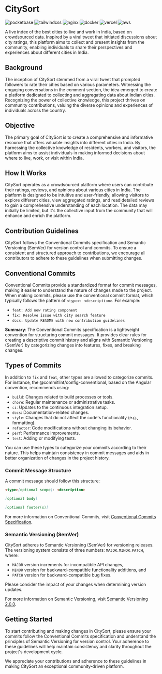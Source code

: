# CitySort

![pocketbase](https://img.shields.io/badge/PocketBase-B8DBE4?style=for-the-badge&logo=PocketBase&logoColor=white)
![tailwindcss](https://img.shields.io/badge/Tailwind_CSS-38B2AC?style=for-the-badge&logo=tailwind-css&logoColor=white)
![nginx](https://img.shields.io/badge/Nginx-009639?style=for-the-badge&logo=nginx&logoColor=white)
![docker](https://img.shields.io/badge/Docker-2CA5E0?style=for-the-badge&logo=docker&logoColor=white)
![vercel](https://img.shields.io/badge/Vercel-000000?style=for-the-badge&logo=vercel&logoColor=white)
![aws](https://img.shields.io/badge/Amazon_AWS-FF9900?style=for-the-badge&logo=amazonaws&logoColor=white)

A live index of the best cities to live and work in India, based on crowdsourced data. Inspired by a viral tweet that initiated discussions about city ratings, this platform aims to collect and present insights from the community, enabling individuals to share their perspectives and experiences about different cities in India.

## Background

The inception of CitySort stemmed from a viral tweet that prompted followers to rate their cities based on various parameters. Witnessing the engaging conversations in the comment section, the idea emerged to create a platform dedicated to collecting and aggregating data about Indian cities. Recognizing the power of collective knowledge, this project thrives on community contributions, valuing the diverse opinions and experiences of individuals across the country.

## Objective

The primary goal of CitySort is to create a comprehensive and informative resource that offers valuable insights into different cities in India. By harnessing the collective knowledge of residents, workers, and visitors, the platform aims to assist individuals in making informed decisions about where to live, work, or visit within India.

## How It Works

CitySort operates as a crowdsourced platform where users can contribute their ratings, reviews, and opinions about various cities in India. The platform is designed to be intuitive and user-friendly, allowing visitors to explore different cities, view aggregated ratings, and read detailed reviews to gain a comprehensive understanding of each location. The data may initially be limited, but it's the collective input from the community that will enhance and enrich the platform.

## Contribution Guidelines

CitySort follows the Conventional Commits specification and Semantic Versioning (SemVer) for version control and commits. To ensure a consistent and structured approach to contributions, we encourage all contributors to adhere to these guidelines when submitting changes.

## Conventional Commits

Conventional Commits provide a standardized format for commit messages, making it easier to understand the nature of changes made to the project. When making commits, please use the conventional commit format, which typically follows the pattern of `<type>: <description>`. For example:
- `feat: Add new rating component`
- `fix: Resolve issue with city search feature`
- `docs: Update README with new contribution guidelines`

**Summary**: The Conventional Commits specification is a lightweight convention for structuring commit messages. It provides clear rules for creating a descriptive commit history and aligns with Semantic Versioning (SemVer) by categorizing changes into features, fixes, and breaking changes.

## Types of Commits

In addition to `fix` and `feat`, other types are allowed to categorize commits. For instance, the @commitlint/config-conventional, based on the Angular convention, recommends using:

- `build`: Changes related to build processes or tools.
- `chore`: Regular maintenance or administrative tasks.
- `ci`: Updates to the continuous integration setup.
- `docs`: Documentation-related changes.
- `style`: Changes that do not affect the code's functionality (e.g., formatting).
- `refactor`: Code modifications without changing its behavior.
- `perf`: Performance improvements.
- `test`: Adding or modifying tests.

You can use these types to categorize your commits according to their nature. This helps maintain consistency in commit messages and aids in better organization of changes in the project history.

### Commit Message Structure

A commit message should follow this structure:

```markdown
<type>[optional scope]: <description>

[optional body]

[optional footer(s)]
```

For more information on Conventional Commits, visit [Conventional Commits Specification](https://www.conventionalcommits.org/).

### Semantic Versioning (SemVer)

CitySort adheres to Semantic Versioning (SemVer) for versioning releases. The versioning system consists of three numbers: `MAJOR.MINOR.PATCH`, where:
- `MAJOR` version increments for incompatible API changes,
- `MINOR` version for backward-compatible functionality additions, and
- `PATCH` version for backward-compatible bug fixes.

Please consider the impact of your changes when determining version updates.

For more information on Semantic Versioning, visit [Semantic Versioning 2.0.0](https://semver.org/).

## Getting Started

To start contributing and making changes in CitySort, please ensure your commits follow the Conventional Commits specification and understand the principles of Semantic Versioning for version control. Your adherence to these guidelines will help maintain consistency and clarity throughout the project's development cycle.

We appreciate your contributions and adherence to these guidelines in making CitySort an exceptional community-driven platform.
